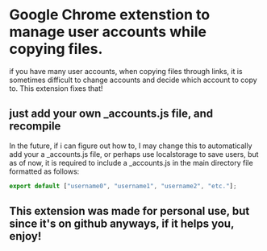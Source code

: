 # Google Chrome extenstion to manage user accounts while copying files.

if you have many user accounts, when copying files through links, it is sometimes difficult to change accounts and decide which account to copy to.
This extension fixes that!

## just add your own \_accounts.js file, and recompile

In the future, if i can figure out how to, I may change this to automatically add your a \_accounts.js file, or perhaps use localstorage to save users, but as of now, it is required to include a \_accounts.js in the main directory file formatted as follows:

```js
export default ["username0", "username1", "username2", "etc."];
```

## This extension was made for personal use, but since it's on github anyways, if it helps you, enjoy!
